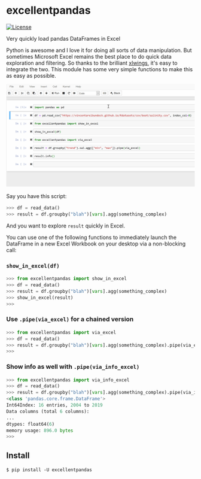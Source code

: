 # excellentpandas

[![License](http://img.shields.io/badge/license-MIT-blue.svg)](https://github.com/kinverarity1/excellentpandas/blob/master/LICENSE)

Very quickly load pandas DataFrames in Excel

Python is awesome and I love it for doing all sorts of data manipulation. But sometimes Microsoft Excel remains the best place to do quick data exploration and filtering. So thanks to the brilliant [xlwings](xlwings), it's easy to integrate the two. This module has some very simple functions to make this as easy as possible.

![Screen capture showing Jupyter Notebook code cells being run with Excel workbooks being loaded in the background](demo.gif)

Say you have this script:

```python
>>> df = read_data()
>>> result = df.groupby("blah")[vars].agg(something_complex)
```

And you want to explore ``result`` quickly in Excel.

You can use one of the following functions to immediately launch the DataFrame in a new Excel Workbook on your desktop via a non-blocking call:

### ``show_in_excel(df)``

```python
>>> from excellentpandas import show_in_excel
>>> df = read_data()
>>> result = df.groupby("blah")[vars].agg(something_complex)
>>> show_in_excel(result)
>>>
```

### Use ``.pipe(via_excel)`` for a chained version

```python
>>> from excellentpandas import via_excel
>>> df = read_data()
>>> result = df.groupby("blah")[vars].agg(something_complex).pipe(via_excel)
>>>
```

### Show info as well with ``.pipe(via_info_excel)``

```python
>>> from excellentpandas import via_info_excel
>>> df = read_data()
>>> result = df.groupby("blah")[vars].agg(something_complex).pipe(via_info_excel)
<class 'pandas.core.frame.DataFrame'>
Int64Index: 16 entries, 2004 to 2019
Data columns (total 6 columns):
...
dtypes: float64(6)
memory usage: 896.0 bytes
>>>
```

## Install

```
$ pip install -U excellentpandas
```
